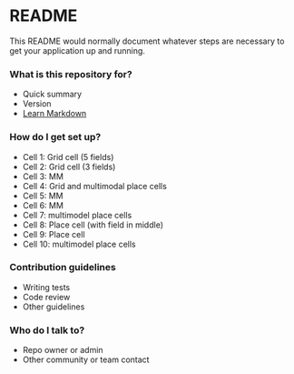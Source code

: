# README #

This README would normally document whatever steps are necessary to get your application up and running.

### What is this repository for? ###

* Quick summary
* Version
* [Learn Markdown](https://bitbucket.org/tutorials/markdowndemo)

### How do I get set up? ###

* Cell 1: Grid cell (5 fields)
* Cell 2: Grid cell (3 fields)
* Cell 3: MM
* Cell 4: Grid and multimodal place cells 
* Cell 5: MM
* Cell 6: MM 
* Cell 7: multimodel place cells 
* Cell 8: Place cell (with field in middle)
* Cell 9: Place cell
* Cell 10: multimodel place cells 

### Contribution guidelines ###

* Writing tests
* Code review
* Other guidelines

### Who do I talk to? ###

* Repo owner or admin
* Other community or team contact
